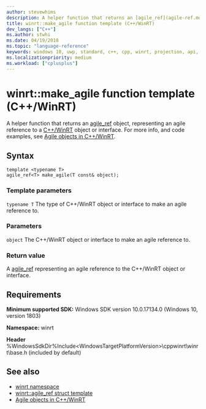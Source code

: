 ```yaml
---
author: stevewhims
description: A helper function that returns an [agile_ref](agile-ref.md) object, representing an agile reference to a C++/WinRT object or interface.
title: winrt::make_agile function template (C++/WinRT)
dev_langs: ["C++"]
ms.author: stwhi
ms.date: 04/19/2018
ms.topic: "language-reference"
keywords: windows 10, uwp, standard, c++, cpp, winrt, projection, api, reference, agile
ms.localizationpriority: medium
ms.workload: ["cplusplus"]
---
```


# winrt::make_agile function template (C++/WinRT)

A helper function that returns an [agile_ref](agile-ref.md) object, representing an agile reference to a [C++/WinRT](/windows/uwp/cpp-and-winrt-apis/intro-to-using-cpp-with-winrt) object or interface. For more info, and code examples, see [Agile objects in C++/WinRT](/windows/uwp/cpp-and-winrt-apis/agile-objects).

## Syntax
```cppwinrt
template <typename T>
agile_ref<T> make_agile(T const& object);
```

### Template parameters
`typename T`
The type of C++/WinRT object or interface to make an agile reference to.

### Parameters
`object`
The C++/WinRT object or interface to make an agile reference to.

### Return value 
A [agile_ref](agile-ref.md) representing an agile reference to the C++/WinRT object or interface.

## Requirements
**Minimum supported SDK:** Windows SDK version 10.0.17134.0 (Windows 10, version 1803)

**Namespace:** winrt

**Header** %WindowsSdkDir%Include\<WindowsTargetPlatformVersion>\cppwinrt\winrt\base.h (included by default)

## See also 
* [winrt namespace](winrt.md)
* [winrt::agile_ref struct template](agile-ref.md)
* [Agile objects in C++/WinRT](/windows/uwp/cpp-and-winrt-apis/agile-objects)
